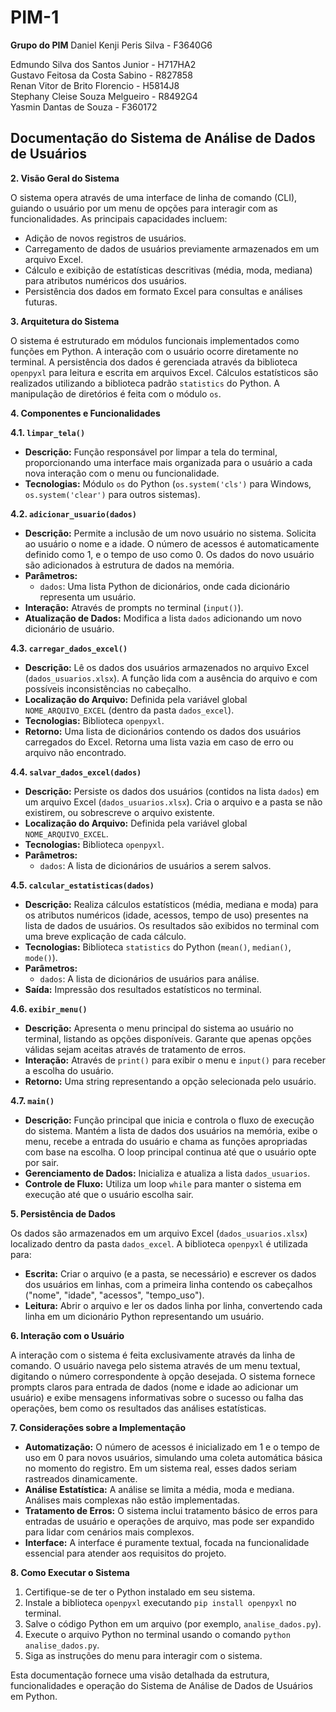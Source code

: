 # PIM-1

**Grupo do PIM**
Daniel Kenji Peris Silva - F3640G6<br>
 
Edmundo Silva dos Santos Junior - H717HA2<br>
Gustavo Feitosa da Costa Sabino - R827858<br>
Renan Vitor de Brito Florencio - H5814J8<br>
Stephany Cleise Souza Melgueiro - R8492G4<br>
Yasmin Dantas de Souza - F360172<br>

## Documentação do Sistema de Análise de Dados de Usuários  

 

**2. Visão Geral do Sistema**

O sistema opera através de uma interface de linha de comando (CLI), guiando o usuário por um menu de opções para interagir com as funcionalidades. As principais capacidades incluem:

* Adição de novos registros de usuários.
* Carregamento de dados de usuários previamente armazenados em um arquivo Excel.
* Cálculo e exibição de estatísticas descritivas (média, moda, mediana) para atributos numéricos dos usuários.
* Persistência dos dados em formato Excel para consultas e análises futuras.

**3. Arquitetura do Sistema**

O sistema é estruturado em módulos funcionais implementados como funções em Python. A interação com o usuário ocorre diretamente no terminal. A persistência dos dados é gerenciada através da biblioteca `openpyxl` para leitura e escrita em arquivos Excel. Cálculos estatísticos são realizados utilizando a biblioteca padrão `statistics` do Python. A manipulação de diretórios é feita com o módulo `os`.

**4. Componentes e Funcionalidades**

**4.1. `limpar_tela()`**

* **Descrição:** Função responsável por limpar a tela do terminal, proporcionando uma interface mais organizada para o usuário a cada nova interação com o menu ou funcionalidade.
* **Tecnologias:** Módulo `os` do Python (`os.system('cls')` para Windows, `os.system('clear')` para outros sistemas).

**4.2. `adicionar_usuario(dados)`**

* **Descrição:** Permite a inclusão de um novo usuário no sistema. Solicita ao usuário o nome e a idade. O número de acessos é automaticamente definido como 1, e o tempo de uso como 0. Os dados do novo usuário são adicionados à estrutura de dados na memória.
* **Parâmetros:**
    * `dados`: Uma lista Python de dicionários, onde cada dicionário representa um usuário.
* **Interação:** Através de prompts no terminal (`input()`).
* **Atualização de Dados:** Modifica a lista `dados` adicionando um novo dicionário de usuário.

**4.3. `carregar_dados_excel()`**

* **Descrição:** Lê os dados dos usuários armazenados no arquivo Excel (`dados_usuarios.xlsx`). A função lida com a ausência do arquivo e com possíveis inconsistências no cabeçalho.
* **Localização do Arquivo:** Definida pela variável global `NOME_ARQUIVO_EXCEL` (dentro da pasta `dados_excel`).
* **Tecnologias:** Biblioteca `openpyxl`.
* **Retorno:** Uma lista de dicionários contendo os dados dos usuários carregados do Excel. Retorna uma lista vazia em caso de erro ou arquivo não encontrado.

**4.4. `salvar_dados_excel(dados)`**

* **Descrição:** Persiste os dados dos usuários (contidos na lista `dados`) em um arquivo Excel (`dados_usuarios.xlsx`). Cria o arquivo e a pasta se não existirem, ou sobrescreve o arquivo existente.
* **Localização do Arquivo:** Definida pela variável global `NOME_ARQUIVO_EXCEL`.
* **Tecnologias:** Biblioteca `openpyxl`.
* **Parâmetros:**
    * `dados`: A lista de dicionários de usuários a serem salvos.

**4.5. `calcular_estatisticas(dados)`**

* **Descrição:** Realiza cálculos estatísticos (média, mediana e moda) para os atributos numéricos (idade, acessos, tempo de uso) presentes na lista de dados de usuários. Os resultados são exibidos no terminal com uma breve explicação de cada cálculo.
* **Tecnologias:** Biblioteca `statistics` do Python (`mean()`, `median()`, `mode()`).
* **Parâmetros:**
    * `dados`: A lista de dicionários de usuários para análise.
* **Saída:** Impressão dos resultados estatísticos no terminal.

**4.6. `exibir_menu()`**

* **Descrição:** Apresenta o menu principal do sistema ao usuário no terminal, listando as opções disponíveis. Garante que apenas opções válidas sejam aceitas através de tratamento de erros.
* **Interação:** Através de `print()` para exibir o menu e `input()` para receber a escolha do usuário.
* **Retorno:** Uma string representando a opção selecionada pelo usuário.

**4.7. `main()`**

* **Descrição:** Função principal que inicia e controla o fluxo de execução do sistema. Mantém a lista de dados dos usuários na memória, exibe o menu, recebe a entrada do usuário e chama as funções apropriadas com base na escolha. O loop principal continua até que o usuário opte por sair.
* **Gerenciamento de Dados:** Inicializa e atualiza a lista `dados_usuarios`.
* **Controle de Fluxo:** Utiliza um loop `while` para manter o sistema em execução até que o usuário escolha sair.

**5. Persistência de Dados**

Os dados são armazenados em um arquivo Excel (`dados_usuarios.xlsx`) localizado dentro da pasta `dados_excel`. A biblioteca `openpyxl` é utilizada para:

* **Escrita:** Criar o arquivo (e a pasta, se necessário) e escrever os dados dos usuários em linhas, com a primeira linha contendo os cabeçalhos ("nome", "idade", "acessos", "tempo\_uso").
* **Leitura:** Abrir o arquivo e ler os dados linha por linha, convertendo cada linha em um dicionário Python representando um usuário.

**6. Interação com o Usuário**

A interação com o sistema é feita exclusivamente através da linha de comando. O usuário navega pelo sistema através de um menu textual, digitando o número correspondente à opção desejada. O sistema fornece prompts claros para entrada de dados (nome e idade ao adicionar um usuário) e exibe mensagens informativas sobre o sucesso ou falha das operações, bem como os resultados das análises estatísticas.

**7. Considerações sobre a Implementação**

* **Automatização:** O número de acessos é inicializado em 1 e o tempo de uso em 0 para novos usuários, simulando uma coleta automática básica no momento do registro. Em um sistema real, esses dados seriam rastreados dinamicamente.
* **Análise Estatística:** A análise se limita a média, moda e mediana. Análises mais complexas não estão implementadas.
* **Tratamento de Erros:** O sistema inclui tratamento básico de erros para entradas de usuário e operações de arquivo, mas pode ser expandido para lidar com cenários mais complexos.
* **Interface:** A interface é puramente textual, focada na funcionalidade essencial para atender aos requisitos do projeto.

**8. Como Executar o Sistema**

1.  Certifique-se de ter o Python instalado em seu sistema.
2.  Instale a biblioteca `openpyxl` executando `pip install openpyxl` no terminal.
3.  Salve o código Python em um arquivo (por exemplo, `analise_dados.py`).
4.  Execute o arquivo Python no terminal usando o comando `python analise_dados.py`.
5.  Siga as instruções do menu para interagir com o sistema.

Esta documentação fornece uma visão detalhada da estrutura, funcionalidades e operação do Sistema de Análise de Dados de Usuários em Python.
